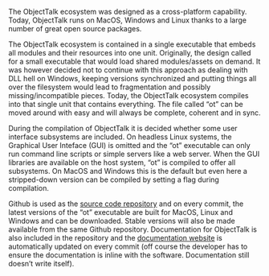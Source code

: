 The ObjectTalk ecosystem was designed as a cross-platform capability. Today, ObjectTalk
runs on MacOS, Windows and Linux thanks to a large number of great open source packages.

The ObjectTalk ecosystem is contained in a single executable that embeds all modules and
their resources into one unit. Originally, the design called for a small executable that would
load shared modules/assets on demand. It was however decided not to continue with this
approach as dealing with DLL hell on Windows, keeping versions synchronized and putting
things all over the filesystem would lead to fragmentation and possibly missing/incompatible
pieces. Today, the ObjectTalk ecosystem compiles into that single unit that contains everything.
The file called “ot” can be moved around with easy and will always be complete, coherent and in sync.

During the compilation of ObjectTalk it is decided whether some user interface subsystems are
included. On headless Linux systems, the Graphical User Inteface (GUI) is omitted and
the “ot” executable can only run command line scripts or simple servers like a web server.
When the GUI libraries are available on the host system, “ot” is compiled to offer all subsystems.
On MacOS and Windows this is the default but even here a stripped-down version can be compiled
by setting a flag during compilation.

Github is used as the [source code repository](https://github.com/goossens/ObjectTalk) and on
every commit, the latest versions of the “ot” executable are built for MacOS, Linux and Windows
and can be downloaded. Stable versions will also be made available from the same Github repository.
Documentation for ObjectTalk is also included in the repository and the
[documentation website](https://goossens.github.io/ObjectTalk) is automatically updated on every
commit (off course the developer has to ensure the documentation is inline with the software.
Documentation still doesn’t write itself).
